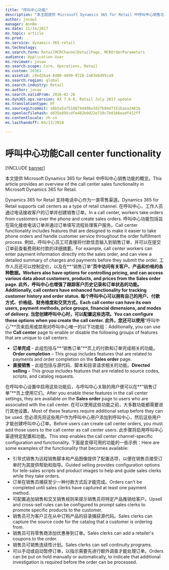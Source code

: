 ```yaml
---
title: "呼叫中心功能"
description: "本主题提供 Microsoft Dynamics 365 for Retail 中呼叫中心销售功能的概览。"
author: josaw1
manager: AnnBe
ms.date: 11/14/2017
ms.topic: article
ms.prod: 
ms.service: dynamics-365-retail
ms.technology: 
ms.search.form: RetailMCRChannelDetailPage, MCROrderParameters
audience: Application User
ms.reviewer: josaw
ms.search.scope: Core, Operations, Retail
ms.custom: 16361
ms.assetid: c8ed2ba4-8d06-4d99-9728-2a83e6d95ca9
ms.search.region: global
ms.search.industry: Retail
ms.author: josaw
ms.search.validFrom: 2016-02-28
ms.dyn365.ops.version: AX 7.0.0, Retail July 2017 update
ms.translationtype: HT
ms.sourcegitcommit: a8b5a5af5108744406a3d2fb84d7151baea2481b
ms.openlocfilehash: dd35e895cdfe402b9d22e710c7b0166eadf412ff
ms.contentlocale: zh-cn
ms.lasthandoff: 04/13/2018

---
```


# <a name="call-center-functionality"></a><span data-ttu-id="b4107-103">呼叫中心功能</span><span class="sxs-lookup"><span data-stu-id="b4107-103">Call center functionality</span></span>

[!INCLUDE [banner](includes/banner.md)]

<span data-ttu-id="b4107-104">本文提供 Microsoft Dynamics 365 for Retail 中呼叫中心销售功能的概览。</span><span class="sxs-lookup"><span data-stu-id="b4107-104">This article provides an overview of the call center sales functionality in Microsoft Dynamics 365 for Retail.</span></span>

<span data-ttu-id="b4107-105">Dynamics 365 for Retail 支持电话中心作为一类零售渠道。</span><span class="sxs-lookup"><span data-stu-id="b4107-105">Dynamics 365 for Retail supports call centers as a type of retail channel.</span></span> <span data-ttu-id="b4107-106">在呼叫中心，工作人员通过电话接收客户的订单并创建销售订单。</span><span class="sxs-lookup"><span data-stu-id="b4107-106">In a call center, workers take orders from customers over the phone and create sales orders.</span></span> <span data-ttu-id="b4107-107">呼叫中心功能包括旨在简化接收电话订单并通过订单填写流程处理客户服务。</span><span class="sxs-lookup"><span data-stu-id="b4107-107">Call center functionality includes features that are designed to make it easier to take phone orders and handle customer service throughout the order fulfillment process.</span></span> <span data-ttu-id="b4107-108">例如，呼叫中心员工可直接将付款信息输入到销售订单，并可以在提交订单前查看费用和付款的详细摘要。</span><span class="sxs-lookup"><span data-stu-id="b4107-108">For example, call center workers can enter payment information directly into the sales order, and can view a detailed summary of charges and payments before they submit the order.</span></span> <span data-ttu-id="b4107-109">工作人员还可以控制定价，以及在**“销售订单”**页中访问有关客户、产品和价格的各种数据。</span><span class="sxs-lookup"><span data-stu-id="b4107-109">Workers also have options for controlling pricing, and can access various data about customers, products, and prices from the **Sales order** page.</span></span> <span data-ttu-id="b4107-110">此外，呼叫中心也增强了跟踪客户历史记录和订单状态的功能。</span><span class="sxs-lookup"><span data-stu-id="b4107-110">Additionally, call centers have enhanced functionality for tracking customer history and order status.</span></span> <span data-ttu-id="b4107-111">每个呼叫中心可以拥有自己的用户、付款方式、价格组、财务维度和交货方式。</span><span class="sxs-lookup"><span data-stu-id="b4107-111">Each call center can have its own users, payment methods, price groups, financial dimensions, and modes of delivery.</span></span> <span data-ttu-id="b4107-112">当您创建呼叫中心时，可以配置这些选项。</span><span class="sxs-lookup"><span data-stu-id="b4107-112">You can configure these options when you create the call center.</span></span> <span data-ttu-id="b4107-113">此外，您还可以使用**“呼叫中心”**页来启用或禁用对呼叫中心唯一的以下功能组：</span><span class="sxs-lookup"><span data-stu-id="b4107-113">Additionally, you can use the **Call center** page to enable or disable the following groups of features that are unique to call centers:</span></span>

-   <span data-ttu-id="b4107-114">**订单完成** - 此组包括与**“销售订单”**页上的付款和订单完成相关的功能。</span><span class="sxs-lookup"><span data-stu-id="b4107-114">**Order completion** – This group includes features that are related to payments and order completion on the **Sales order** page.</span></span>
-   <span data-ttu-id="b4107-115">**直接销售** - 此组包括与源代码、脚本和目录请求相关的功能。</span><span class="sxs-lookup"><span data-stu-id="b4107-115">**Directed selling** – This group includes features that are related to source codes, scripts, and catalog requests.</span></span>

<span data-ttu-id="b4107-116">在呼叫中心设置中启用这些功能后，与呼叫中心关联的用户便可以在**“销售订单”**页上使用它们。</span><span class="sxs-lookup"><span data-stu-id="b4107-116">After you enable these features in the call center settings, they are available on the **Sales order** page to users who are associated with the call center.</span></span> <span data-ttu-id="b4107-117">在可以使用这些功能之前，大多数功能都需要进行其他设置。</span><span class="sxs-lookup"><span data-stu-id="b4107-117">Most of these features require additional setup before they can be used.</span></span> <span data-ttu-id="b4107-118">您必须先将这些用户作为呼叫中心用户添加到呼叫中心，然后这些用户才能创建呼叫中心订单。</span><span class="sxs-lookup"><span data-stu-id="b4107-118">Before users can create call center orders, you must add those users to the call center as call center users.</span></span> <span data-ttu-id="b4107-119">此步骤将启用呼叫中心渠道特定配置和功能。</span><span class="sxs-lookup"><span data-stu-id="b4107-119">This step enables the call center channel-specific configuration and functionality.</span></span> <span data-ttu-id="b4107-120">下面是变得可用的功能的一些示例：</span><span class="sxs-lookup"><span data-stu-id="b4107-120">Here are some examples of the functionality that becomes available:</span></span>

-   <span data-ttu-id="b4107-121">引导式销售为远程销售脚本和产品图像提供了配置选项，以便在销售员接受订单时为其提供帮助和指导。</span><span class="sxs-lookup"><span data-stu-id="b4107-121">Guided selling provides configuration options for tele-sales scripts and product images to help and guide sales clerks while they take orders.</span></span>
-   <span data-ttu-id="b4107-122">订单在销售员捕获至少一种付款方式后才能完成。</span><span class="sxs-lookup"><span data-stu-id="b4107-122">Orders can't be completed until sales clerks have captured at least one payment method.</span></span>
-   <span data-ttu-id="b4107-123">可配置追加销售和交叉销售规则来提示销售员将特定产品推销给客户。</span><span class="sxs-lookup"><span data-stu-id="b4107-123">Upsell and cross-sell rules can be configured to prompt sales clerks to promote specific products to the customer.</span></span>
-   <span data-ttu-id="b4107-124">销售员可为客户正在从中订购产品的目录捕获源代码。</span><span class="sxs-lookup"><span data-stu-id="b4107-124">Sales clerks can capture the source code for the catalog that a customer is ordering from.</span></span>
-   <span data-ttu-id="b4107-125">销售员可将零售商添加优惠券到订单。</span><span class="sxs-lookup"><span data-stu-id="b4107-125">Sales clerks can add a retailer's coupons to the order.</span></span>
-   <span data-ttu-id="b4107-126">销售员可销售连续性计划。</span><span class="sxs-lookup"><span data-stu-id="b4107-126">Sales clerks can sell continuity programs.</span></span>
-   <span data-ttu-id="b4107-127">可以手动或自动暂停订单，以指示需要先进行额外调查才能处理订单。</span><span class="sxs-lookup"><span data-stu-id="b4107-127">Orders can be put on hold manually or automatically, to indicate that additional investigation is required before the order can be processed.</span></span>





